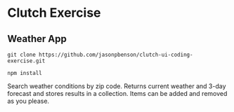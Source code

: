 # Clutch Exercise

## Weather App

`git clone https://github.com/jasonpbenson/clutch-ui-coding-exercise.git`

`npm install`

Search weather conditions by zip code. Returns current weather and 3-day forecast and stores results in a collection. Items can be added and removed as you please.
